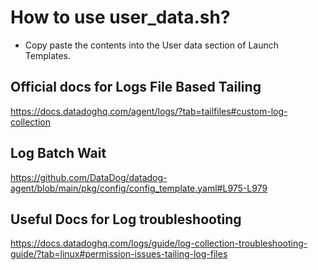 # How to use user_data.sh?

- Copy paste the contents into the User data section of Launch Templates.

## Official docs for Logs File Based Tailing
https://docs.datadoghq.com/agent/logs/?tab=tailfiles#custom-log-collection 
## Log Batch Wait
https://github.com/DataDog/datadog-agent/blob/main/pkg/config/config_template.yaml#L975-L979
## Useful Docs for Log troubleshooting
https://docs.datadoghq.com/logs/guide/log-collection-troubleshooting-guide/?tab=linux#permission-issues-tailing-log-files